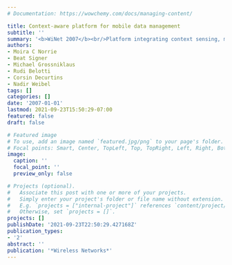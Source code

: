 ```yaml
---
# Documentation: https://wowchemy.com/docs/managing-content/

title: Context-aware platform for mobile data management
subtitle: ''
summary: '<b>WiNet 2007</b><br/>Platform integrating context sensing, middleware, and adaptive query processing to deliver location- and context-aware mobile database services that optimize data retrieval based on user’s environment and device capabilities.'
authors:
- Moira C Norrie
- Beat Signer
- Michael Grossniklaus
- Rudi Belotti
- Corsin Decurtins
- Nadir Weibel
tags: []
categories: []
date: '2007-01-01'
lastmod: 2021-09-23T15:50:29-07:00
featured: false
draft: false

# Featured image
# To use, add an image named `featured.jpg/png` to your page's folder.
# Focal points: Smart, Center, TopLeft, Top, TopRight, Left, Right, BottomLeft, Bottom, BottomRight.
image:
  caption: ''
  focal_point: ''
  preview_only: false

# Projects (optional).
#   Associate this post with one or more of your projects.
#   Simply enter your project's folder or file name without extension.
#   E.g. `projects = ["internal-project"]` references `content/project/deep-learning/index.md`.
#   Otherwise, set `projects = []`.
projects: []
publishDate: '2021-09-23T22:50:29.427168Z'
publication_types:
- '2'
abstract: ''
publication: '*Wireless Networks*'
---
```


